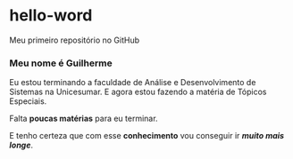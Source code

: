 # hello-word
Meu primeiro repositório no GitHub
### Meu nome é Guilherme
Eu estou terminando a faculdade de Análise e Desenvolvimento de Sistemas na Unicesumar.
E agora estou fazendo a matéria de Tópicos Especiais.

Falta **poucas matérias** para eu terminar.

E tenho certeza que com esse **conhecimento** vou conseguir ir ***muito mais longe***.
